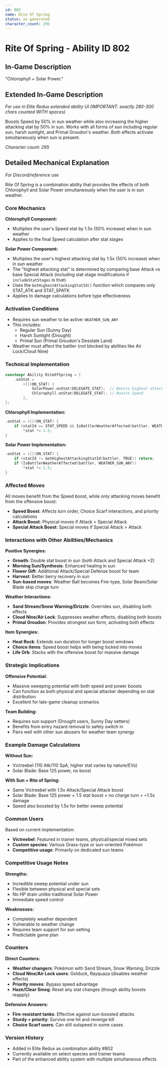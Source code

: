 ```yaml
---
id: 802
name: Rite Of Spring
status: ai-generated
character_count: 295
---
```


# Rite Of Spring - Ability ID 802

## In-Game Description
"Chlorophyll + Solar Power."

## Extended In-Game Description
*For use in Elite Redux extended ability UI (IMPORTANT: exactly 280-300 chars counted WITH spaces)*

Boosts Speed by 50% in sun weather while also increasing the higher attacking stat by 50% in sun. Works with all forms of sun including regular sun, harsh sunlight, and Primal Groudon's weather. Both effects activate simultaneously when sun is present.

*Character count: 295*

## Detailed Mechanical Explanation
*For Discord/reference use*

Rite Of Spring is a combination ability that provides the effects of both Chlorophyll and Solar Power simultaneously when the user is in sun weather.

### Core Mechanics

**Chlorophyll Component:**
- Multiplies the user's Speed stat by 1.5x (50% increase) when in sun weather
- Applies to the final Speed calculation after stat stages

**Solar Power Component:**
- Multiplies the user's highest attacking stat by 1.5x (50% increase) when in sun weather
- The "highest attacking stat" is determined by comparing base Attack vs base Special Attack (including stat stage modifications if `includeStatStages` is true)
- Uses the `GetHighestAttackingStatId()` function which compares only STAT_ATK and STAT_SPATK
- Applies to damage calculations before type effectiveness

### Activation Conditions
- Requires sun weather to be active: `WEATHER_SUN_ANY`
- This includes:
  - Regular Sun (Sunny Day)
  - Harsh Sunlight (Drought)
  - Primal Sun (Primal Groudon's Desolate Land)
- Weather must affect the battler (not blocked by abilities like Air Lock/Cloud Nine)

### Technical Implementation

```cpp
constexpr Ability RiteOfSpring = {
    .onStat =
        +[](ON_STAT) {
            SolarPower.onStat(DELEGATE_STAT);  // Boosts highest attacking stat
            Chlorophyll.onStat(DELEGATE_STAT); // Boosts Speed
        },
};
```

**Chlorophyll Implementation:**
```cpp
.onStat = +[](ON_STAT) {
    if (statId == STAT_SPEED && IsBattlerWeatherAffected(battler, WEATHER_SUN_ANY)) 
        *stat *= 1.5;
}
```

**Solar Power Implementation:**
```cpp
.onStat = +[](ON_STAT) {
    if (statId != GetHighestAttackingStatId(battler, TRUE)) return;
    if (IsBattlerWeatherAffected(battler, WEATHER_SUN_ANY)) 
        *stat *= 1.5;
}
```

### Affected Moves
All moves benefit from the Speed boost, while only attacking moves benefit from the offensive boost:
- **Speed Boost**: Affects turn order, Choice Scarf interactions, and priority calculations
- **Attack Boost**: Physical moves if Attack > Special Attack
- **Special Attack Boost**: Special moves if Special Attack > Attack

### Interactions with Other Abilities/Mechanics

**Positive Synergies:**
- **Growth**: Double stat boost in sun (both Attack and Special Attack +2)
- **Morning Sun/Synthesis**: Enhanced healing in sun
- **Flower Gift**: Additional Attack/Special Defense boost for team
- **Harvest**: Better berry recovery in sun
- **Sun-based moves**: Weather Ball becomes Fire-type, Solar Beam/Solar Blade skip charge turn

**Weather Interactions:**
- **Sand Stream/Snow Warning/Drizzle**: Overrides sun, disabling both effects
- **Cloud Nine/Air Lock**: Suppresses weather effects, disabling both boosts
- **Primal Groudon**: Provides strongest sun form, activating both effects

**Item Synergies:**
- **Heat Rock**: Extends sun duration for longer boost windows
- **Choice items**: Speed boost helps with being locked into moves
- **Life Orb**: Stacks with the offensive boost for massive damage

### Strategic Implications

**Offensive Potential:**
- Massive sweeping potential with both speed and power boosts
- Can function as both physical and special attacker depending on stat distribution
- Excellent for late-game cleanup scenarios

**Team Building:**
- Requires sun support (Drought users, Sunny Day setters)
- Benefits from entry hazard removal to safely switch in
- Pairs well with other sun abusers for weather team synergy

### Example Damage Calculations

**Without Sun:**
- Victreebel (110 Atk/110 SpA, higher stat varies by nature/EVs)
- Solar Blade: Base 125 power, no boost

**With Sun + Rite of Spring:**
- Same Victreebel with 1.5x Attack/Special Attack boost
- Solar Blade: Base 125 power × 1.5 stat boost × no charge turn = ~1.5x damage
- Speed also boosted by 1.5x for better sweep potential

### Common Users
Based on current implementation:
- **Victreebel**: Featured in trainer teams, physical/special mixed sets
- **Custom species**: Various Grass-type or sun-oriented Pokémon
- **Competitive usage**: Primarily on dedicated sun teams

### Competitive Usage Notes

**Strengths:**
- Incredible sweep potential under sun
- Flexible between physical and special sets
- No HP drain unlike traditional Solar Power
- Immediate speed control

**Weaknesses:**
- Completely weather dependent
- Vulnerable to weather change
- Requires team support for sun setting
- Predictable game plan

### Counters

**Direct Counters:**
- **Weather changers**: Pokémon with Sand Stream, Snow Warning, Drizzle
- **Cloud Nine/Air Lock users**: Golduck, Rayquaza (disables weather effects)
- **Priority moves**: Bypass speed advantage
- **Haze/Clear Smog**: Reset any stat changes (though ability boosts reapply)

**Defensive Answers:**
- **Fire-resistant tanks**: Effective against sun-boosted attacks
- **Sturdy + priority**: Survive one hit and revenge kill
- **Choice Scarf users**: Can still outspeed in some cases

### Version History
- Added in Elite Redux as combination ability #802
- Currently available on select species and trainer teams
- Part of the enhanced ability system with multiple simultaneous effects